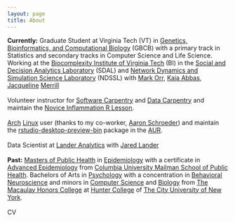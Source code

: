 ```yaml
---
layout: page
title: About
---
```


<p class="message">
  <strong>Currently:</strong>  Graduate Student at Virginia Tech (VT) in
  <a href='http://gbcb.vbi.vt.edu/'>Genetics, Bioinformatics, and Computational Biology</a> (GBCB)
  with a primary track in Statistics and secondary tracks in Computer Science and Life Science.
  <br>
  Working at the
  <a href='https://www.bi.vt.edu/'>Biocomplexity Institute of Virginia Tech</a> (BI) in the
  <a href='https://www.bi.vt.edu/sdal'>Social and Decision Analytics Laboratory</a> (SDAL) and
  <a href='https://www.bi.vt.edu/ndssl'>Network Dynamics and Simulation Science Laboratory</a> (NDSSL) with
  <a href='http://mark-orr.github.io/'>Mark Orr</a>,
  <a href='http://www.kajaabbas.com/'>Kaja Abbas</a>,
  <a href='http://nursing.columbia.edu/profile/jmerrill'>Jacqueline</a> <a href='http://www.columbia.edu/~jam119/'>Merrill</a>
  <br>
  <br>
  Volunteer instructor for
  <a href='http://software-carpentry.org/'>Software Carpentry</a> and
  <a href='http://www.datacarpentry.org/'>Data Carpentry</a> and
  maintain the
  <a href='http://swcarpentry.github.io/r-novice-inflammation/'>Novice Inflammation R Lesson</a>.
  <br>
  <br>
  <a href='https://www.archlinux.org/'>Arch</a>
  <a href='https://antergos.com/'>Linux</a> user (thanks to my co-worker,
  <a href='http://dads2busy.github.io/'>Aaron Schroeder</a>)
  and maintain the
  <a href='https://aur.archlinux.org/packages/rstudio-desktop-preview-bin/'>rstudio-desktop-preview-bin</a>
  package in the
  <a href='https://aur.archlinux.org/'>AUR</a>.
  <br>
  <br>
  Data Scientist at
  <a href='http://www.landeranalytics.com/'>Lander Analytics</a>
  with
  <a href='http://www.jaredlander.com/'>Jared Lander</a>
  <br>
  <br>
  <strong>Past:</strong>
  <a href='https://www.mailman.columbia.edu/become-student/degrees/masters-programs/masters-public-health/columbia-mph'>Masters of Public Health</a> in
  <a href='https://www.mailman.columbia.edu/become-student/departments/epidemiology'>Epidemiology</a>
  with a certificate in
  <a href='https://www.mailman.columbia.edu/become-student/degrees/masters-programs/masters-public-health/columbia-mph/certificates/advanced'>Advanced Epidemiology</a>
  from
  <a href='https://www.mailman.columbia.edu/'>Columbia University Mailman School of Public Health</a>.
  Bachelors of Arts in
  <a href='http://www.hunter.cuny.edu/psychology'>Psychology</a>
  with a concentration in
  <a href='http://catalog.hunter.cuny.edu/preview_program.php?catoid=6&poid=793'>Behavioral Neuroscience</a>
  and minors in
  <a href='http://www.hunter.cuny.edu/csci/for-students/minoring-in-computer-science'>Computer Science</a>
  and
  <a href='http://catalog.hunter.cuny.edu/preview_program.php?catoid=16&poid=2270&returnto=1728'>Biology</a>
  from
  <a href='http://www.macaulay.cuny.edu/'>The Macaulay Honors College</a>
  at <a href='https://www.google.com/search?q=cuny+hunter+college&oq=cuny+hunter+college&aqs=chrome.0.0j69i65l2j0l3.2012j0j1&sourceid=chrome&ie=UTF-8'>Hunter College</a> of
  <a href='http://www2.cuny.edu/'>The City University of New York</a>.
  <br>
  <br>
  CV
</p>
